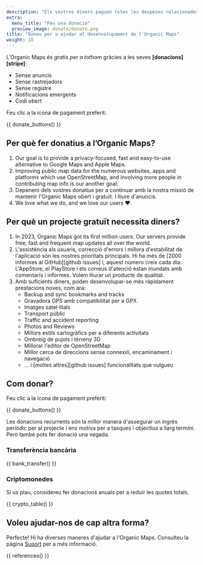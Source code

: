 ```yaml
---
description: "Els vostres diners paguen totes les despeses relacionades amb el projecte i ens motiven a millorar l’Organic Maps."
extra:
  menu_title: "Feu una donació"
  preview_image: donate/donate.png
title: "Doneu per a ajudar al desenvolupament de l'Organic Maps"
weight: 10
---
```


L'Organic Maps és _gratis per a tothom_ gràcies a les seves
**[donacions][stripe]**:

- Sense anuncis
- Sense rastrejadors
- Sense registre
- Notificacions emergents
- Codi obert

Feu clic a la icona de pagament preferit:

{{ donate_buttons() }}

## Per què fer donatius a l’Organic Maps?

1. Our goal is to provide a privacy-focused, fast and easy-to-use
   alternative to Google Maps and Apple Maps.
2. Improving public map data for the numerous websites, apps and platforms
   which use OpenStreetMap, and involving more people in contributing map
   info is our another goal.
3. Depenem dels vostres donatius per a continuar amb la nostra missió de
   mantenir l'Organic Maps obert i gratuït. I lliure d'anuncis.
4. We love what we do, and we love our users ❤️.

## Per què un projecte gratuït necessita diners?

1. In 2023, Organic Maps got its first million users. Our servers provide
   free, fast and frequent map updates all over the world.
2. L'assistència als usuaris, correcció d'errors i millora d'estabilitat de
   l'aplicació són les nostres prioritats principals. Hi ha més de [2000
   informes al GitHub][github issues] i, aquest número creix cada
   dia. L'AppStore, el PlayStore i els correus d'atenció estan inundats amb
   comentaris i informes. Volem lliurar un producte de qualitat.
3. Amb suficients diners, poden desenvolupar-se més ràpidament prestacions
   noves, com ara:
   - Backup and sync bookmarks and tracks
   - Gravadora GPS amb compatibilitat per a GPX
   - Imatges satel·litals
   - Transport públic
   - Traffic and accident reporting
   - Photos and Reviews
   - Millors estils cartogràfics per a diferents activitats
   - Ombreig de pujols i terreny 3D
   - Millorar l'editor de OpenStreetMap
   - Millor cerca de direccions sense connexió, encaminament i navegació
   - ... i [moltes altres][github issues] funcionalitats que vulgueu

## Com donar?

Feu clic a la icona de pagament preferit:

{{ donate_buttons() }}

Les donacions recurrents són la millor manera d'assegurar un ingrés periòdic
per al projecte i ens motiva per a tasques i objectius a llarg termini. Però
també pots fer donació una vegada.

### Transferència bancària

{{ bank_transfer() }}

### Criptomonedes

Si us plau, considereu fer donacions anuals per a reduir les quotes totals.

{{ crypto_table() }}

## Voleu ajudar-nos de cap altra forma?

Perfecte! Hi ha diverses maneres d'ajudar a l'Organic Maps. Consulteu la
pàgina [Suport](@/contribute/index.ca.md) per a més informació.

{{ references() }}
